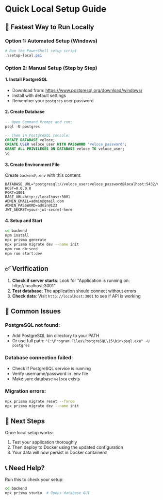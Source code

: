 # Quick Local Setup Guide

## 🚀 Fastest Way to Run Locally

### Option 1: Automated Setup (Windows)
```powershell
# Run the PowerShell setup script
.\setup-local.ps1
```

### Option 2: Manual Setup (Step by Step)

#### 1. Install PostgreSQL
- Download from: https://www.postgresql.org/download/windows/
- Install with default settings
- Remember your `postgres` user password

#### 2. Create Database
```sql
-- Open Command Prompt and run:
psql -U postgres

-- Then in PostgreSQL console:
CREATE DATABASE veloce;
CREATE USER veloce_user WITH PASSWORD 'veloce_password';
GRANT ALL PRIVILEGES ON DATABASE veloce TO veloce_user;
\q
```

#### 3. Create Environment File
Create `backend\.env` with this content:
```env
DATABASE_URL="postgresql://veloce_user:veloce_password@localhost:5432/veloce"
HOST=0.0.0.0
PORT=3001
BASE_URL=http://localhost:3001
ADMIN_EMAIL=admin@gmail.com
ADMIN_PASSWORD=admin@123
JWT_SECRET=your-jwt-secret-here
```

#### 4. Setup and Start
```bash
cd backend
npm install
npx prisma generate
npx prisma migrate dev --name init
npm run db:seed
npm run start:dev
```

## ✅ Verification

1. **Check if server starts**: Look for "Application is running on: http://localhost:3001"
2. **Test database**: The application should connect without errors
3. **Check data**: Visit `http://localhost:3001` to see if API is working

## 🐛 Common Issues

### PostgreSQL not found:
- Add PostgreSQL bin directory to your PATH
- Or use full path: `"C:\Program Files\PostgreSQL\15\bin\psql.exe" -U postgres`

### Database connection failed:
- Check if PostgreSQL service is running
- Verify username/password in .env file
- Make sure database `veloce` exists

### Migration errors:
```bash
npx prisma migrate reset --force
npx prisma migrate dev --name init
```

## 🎯 Next Steps

Once local setup works:
1. Test your application thoroughly
2. Then deploy to Docker using the updated configuration
3. Your data will now persist in Docker containers!

## 📞 Need Help?

Run this to check your setup:
```bash
cd backend
npx prisma studio  # Opens database GUI
```
